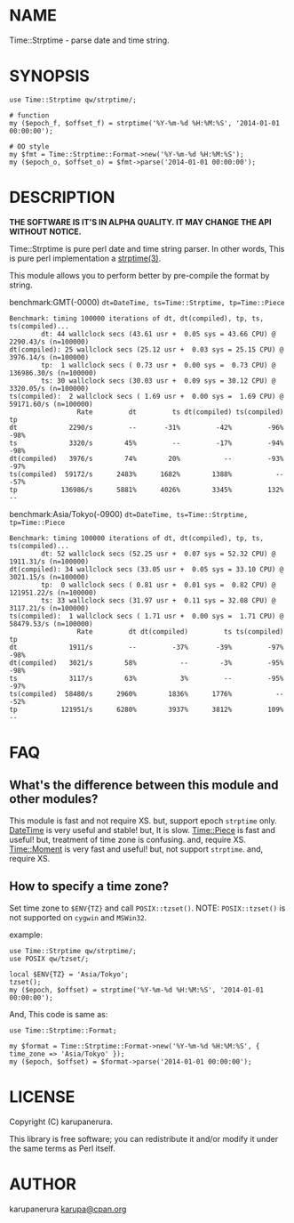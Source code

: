 # NAME

Time::Strptime - parse date and time string.

# SYNOPSIS

    use Time::Strptime qw/strptime/;

    # function
    my ($epoch_f, $offset_f) = strptime('%Y-%m-%d %H:%M:%S', '2014-01-01 00:00:00');

    # OO style
    my $fmt = Time::Strptime::Format->new('%Y-%m-%d %H:%M:%S');
    my ($epoch_o, $offset_o) = $fmt->parse('2014-01-01 00:00:00');

# DESCRIPTION

__THE SOFTWARE IS IT'S IN ALPHA QUALITY. IT MAY CHANGE THE API WITHOUT NOTICE.__

Time::Strptime is pure perl date and time string parser.
In other words, This is pure perl implementation a [strptime(3)](http://man.he.net/man3/strptime).

This module allows you to perform better by pre-compile the format by string.

benchmark:GMT(-0000) `dt=DateTime, ts=Time::Strptime, tp=Time::Piece`

    Benchmark: timing 100000 iterations of dt, dt(compiled), tp, ts, ts(compiled)...
            dt: 44 wallclock secs (43.61 usr +  0.05 sys = 43.66 CPU) @ 2290.43/s (n=100000)
    dt(compiled): 25 wallclock secs (25.12 usr +  0.03 sys = 25.15 CPU) @ 3976.14/s (n=100000)
            tp:  1 wallclock secs ( 0.73 usr +  0.00 sys =  0.73 CPU) @ 136986.30/s (n=100000)
            ts: 30 wallclock secs (30.03 usr +  0.09 sys = 30.12 CPU) @ 3320.05/s (n=100000)
    ts(compiled):  2 wallclock secs ( 1.69 usr +  0.00 sys =  1.69 CPU) @ 59171.60/s (n=100000)
                     Rate         dt         ts dt(compiled) ts(compiled)         tp
    dt             2290/s         --       -31%         -42%         -96%       -98%
    ts             3320/s        45%         --         -17%         -94%       -98%
    dt(compiled)   3976/s        74%        20%           --         -93%       -97%
    ts(compiled)  59172/s      2483%      1682%        1388%           --       -57%
    tp           136986/s      5881%      4026%        3345%         132%         --

benchmark:Asia/Tokyo(-0900) `dt=DateTime, ts=Time::Strptime, tp=Time::Piece`

    Benchmark: timing 100000 iterations of dt, dt(compiled), tp, ts, ts(compiled)...
            dt: 52 wallclock secs (52.25 usr +  0.07 sys = 52.32 CPU) @ 1911.31/s (n=100000)
    dt(compiled): 34 wallclock secs (33.05 usr +  0.05 sys = 33.10 CPU) @ 3021.15/s (n=100000)
            tp:  0 wallclock secs ( 0.81 usr +  0.01 sys =  0.82 CPU) @ 121951.22/s (n=100000)
            ts: 33 wallclock secs (31.97 usr +  0.11 sys = 32.08 CPU) @ 3117.21/s (n=100000)
    ts(compiled):  1 wallclock secs ( 1.71 usr +  0.00 sys =  1.71 CPU) @ 58479.53/s (n=100000)
                     Rate         dt dt(compiled)         ts ts(compiled)         tp
    dt             1911/s         --         -37%       -39%         -97%       -98%
    dt(compiled)   3021/s        58%           --        -3%         -95%       -98%
    ts             3117/s        63%           3%         --         -95%       -97%
    ts(compiled)  58480/s      2960%        1836%      1776%           --       -52%
    tp           121951/s      6280%        3937%      3812%         109%         --

# FAQ

## What's the difference between this module and other modules?

This module is fast and not require XS. but, support epoch `strptime` only.
[DateTime](https://metacpan.org/pod/DateTime) is very useful and stable! but, It is slow.
[Time::Piece](https://metacpan.org/pod/Time::Piece) is fast and useful! but, treatment of time zone is confusing. and, require XS.
[Time::Moment](https://metacpan.org/pod/Time::Moment) is very fast and useful! but, not support `strptime`. and, require XS.

## How to specify a time zone?

Set time zone to `$ENV{TZ}` and call `POSIX::tzset()`.
NOTE: `POSIX::tzset()` is not supported on `cygwin` and `MSWin32`.

example:

    use Time::Strptime qw/strptime/;
    use POSIX qw/tzset/;

    local $ENV{TZ} = 'Asia/Tokyo';
    tzset();
    my ($epoch, $offset) = strptime('%Y-%m-%d %H:%M:%S', '2014-01-01 00:00:00');

And, This code is same as:

    use Time::Strptime::Format;

    my $format = Time::Strptime::Format->new('%Y-%m-%d %H:%M:%S', { time_zone => 'Asia/Tokyo' });
    my ($epoch, $offset) = $format->parse('2014-01-01 00:00:00');

# LICENSE

Copyright (C) karupanerura.

This library is free software; you can redistribute it and/or modify
it under the same terms as Perl itself.

# AUTHOR

karupanerura <karupa@cpan.org>
